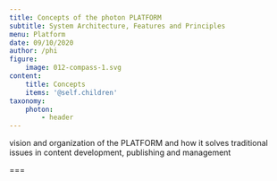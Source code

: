 ```yaml
---
title: Concepts of the photon PLATFORM
subtitle: System Architecture, Features and Principles
menu: Platform
date: 09/10/2020
author: /phi
figure:
    image: 012-compass-1.svg
content:
    title: Concepts
    items: '@self.children'
taxonomy:
    photon: 
        - header
---
```


vision and organization of the PLATFORM and how it solves traditional issues in content development, publishing and management

===


